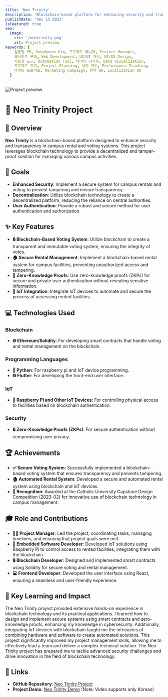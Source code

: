 ```yaml
---
title: 'Neo Trinity'
description: 'Blockchain-based platform for enhancing security and transparency in campus rental and voting systems.'
publishDate: 'dec 15 2023'
isFeatured: true
seo:
  image:
    src: '/neotrinity.png'
    alt: Project preview
keywords: [
    김동현 PM, Donghyeon Kim, 프로젝트 매니저, Project Manager,
    웹사이트 구축, Web Development, UX/UI 개선, UI/UX Design,
    자동화 도구, Automation Tool, 데이터 시각화, Data Visualization,
    프로젝트 관리, Project Planning, 실적 개선, Performance Tracking,
    마케팅 프로젝트, Marketing Campaign, 번역 QA, Localization QA
  ]
---
```


![Project preview](/neotrinity.png)
# 🔗 Neo Trinity Project

## 🌟 Overview
**Neo Trinity** is a blockchain-based platform designed to enhance security and transparency in campus rental and voting systems. This project leverages blockchain technology to provide a decentralized and tamper-proof solution for managing various campus activities.

## 🎯 Goals
- **Enhanced Security**: Implement a secure system for campus rentals and voting to prevent tampering and ensure transparency.
- **Decentralization**: Utilize blockchain technology to create a decentralized platform, reducing the reliance on central authorities.
- **User Authentication**: Provide a robust and secure method for user authentication and authorization.

## ✨ Key Features
- **🔒 Blockchain-Based Voting System**: Utilize blockchain to create a transparent and immutable voting system, ensuring the integrity of votes.
- **🏠 Secure Rental Management**: Implement a blockchain-based rental system for campus facilities, preventing unauthorized access and tampering.
- **🔐 Zero-Knowledge Proofs**: Use zero-knowledge proofs (ZKPs) for secure and private user authentication without revealing sensitive information.
- **📡 IoT Integration**: Integrate IoT devices to automate and secure the process of accessing rented facilities.

## 💻 Technologies Used
### Blockchain
- **🌐 Ethereum/Solidity**: For developing smart contracts that handle voting and rental management on the blockchain.

### Programming Languages
- **🐍 Python**: For raspberry pi and IoT device programming.
- **🌐 Flutter**: For developing the front-end user interface.

### IoT
- **📡 Raspberry Pi and Other IoT Devices**: For controlling physical access to facilities based on blockchain authentication.

### Security
- **🔒 Zero-Knowledge Proofs (ZKPs)**: For secure authentication without compromising user privacy.

## 🏆 Achievements
- **✅ Secure Voting System**: Successfully implemented a blockchain-based voting system that ensures transparency and prevents tampering.
- **🏠 Automated Rental System**: Developed a secure and automated rental system using blockchain and IoT devices.
- **🏅 Recognition**: Awarded at the Catholic University Capstone Design Competition (2023-02) for innovative use of blockchain technology in campus management.

## 🎓 Role and Contributions
- **👨‍💼 Project Manager**: Led the project, coordinating tasks, managing timelines, and ensuring that project goals were met.
- **🔧 Embedded Software Developer**: Developed IoT solutions using Raspberry Pi to control access to rented facilities, integrating them with the blockchain.
- **🔒 Blockchain Developer**: Designed and implemented smart contracts using Solidity for secure voting and rental management.
- **💻 Frontend Developer**: Developed the user interface using React, ensuring a seamless and user-friendly experience.

## 🌟 Key Learning and Impact
The Neo Trinity project provided extensive hands-on experience in blockchain technology and its practical applications. I learned how to design and implement secure systems using smart contracts and zero-knowledge proofs, enhancing my knowledge in cybersecurity. Additionally, integrating IoT devices with blockchain taught me the intricacies of combining hardware and software to create automated solutions. This project significantly improved my project management skills, allowing me to effectively lead a team and deliver a complex technical solution. The Neo Trinity project has prepared me to tackle advanced security challenges and drive innovation in the field of blockchain technology.

## 🔗 Links
- **GitHub Repository**: [Neo Trinity Project](https://github.com/freecoderer/neotrinity)
- **Project Demo**: [Neo Trinity Demo](https://www.youtube.com/watch?v=lmznvGkTQeE) (Note: Video supports only Korean)
```
